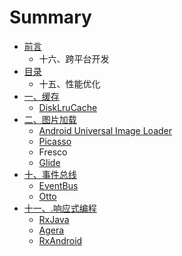 # Summary

* [前言](qian_yan.md)
   * 十六、跨平台开发
* [目录](README.md)
   * 十五、性能优化
* [一、缓存](yi_3001_huan_cun.md)
   * [DiskLruCache](disklrucache.md)
* [二、图片加载](tu_pian_jia_zai.md)
   * [Android Universal Image Loader](android_universal_image_loader.md)
   * [Picasso](picasso.md)
   * Fresco
   * [Glide](glide.md)
* [十、事件总线](shi_jian_zong_xian.md)
   * [EventBus](eventbus.md)
   * [Otto](otto.md)
* [十一、.响应式编程](xiang_ying_shi_bian_cheng.md)
   * [RxJava](rxjava.md)
   * [Agera](agera.md)
   * [RxAndroid](rxandroid.md)

